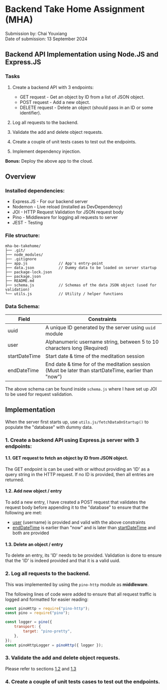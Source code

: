 # Backend Take Home Assignment (MHA)

Submission by: Chai Youxiang </br>
Date of submission: 13 September 2024

## Backend API Implementation using Node.JS and Express.JS

### Tasks

1. Create a backend API with 3 endpoints:

    - GET request - Get an object by ID from a list of JSON object.
    - POST request - Add a new object.
    - DELETE request - Delete an object (should pass in an ID or some identifier).

2. Log all requests to the backend.

3. Validate the add and delete object requests.

4. Create a couple of unit tests cases to test out the endpoints.

5. Implement dependency injection.

**Bonus:** Deploy the above app to the cloud.

## Overview

### Installed dependencies:

<ul>
    <li> Express.JS - For our backend server</li>
    <li> Nodemon - Live reload (installed as DevDependency) </li>
    <li> JOI - HTTP Request Validation for JSON request body </li>
    <li> Pino - Middleware for logging all requests to server </li>
    <li> JEST - Testing </li>
</ul>

### File structure:

```
mha-be-takehome/
├── .git/
├── node_modules/
├── .gitignore
├── app.js              // App's entry-point
├── data.json           // Dummy data to be loaded on server startup
├── package-lock.json
├── package.json
├── README.md
├── schema.js           // Schemas of the data JSON object (used for validation)
└── utils.js            // Utility / helper functions
```

### Data Schema:

| Field         | Constraints                                                                                          |
| ------------- | ---------------------------------------------------------------------------------------------------- |
| uuid          | A unique ID generated by the server using `uuid` module                                              |
| user          | Alphanumeric username string, between 5 to 10 characters long (Required)                             |
| startDateTime | Start date & time of the meditation session                                                          |
| endDateTime   | End date & time for of the meditation session (Must be later than startDateTime, earlier than "now") |

The above schema can be found inside `schema.js` where I have set up JOI to be used for request validation. </br>

## Implementation

When the server first starts up, use `utils.js/fetchDataOnStartup()` to populate the "database" with dummy data.

### 1. Create a backend API using Express.js server with 3 endpoints:

#### 1.1. GET request to fetch an object by ID from JSON object.

The GET endpoint is can be used with or without providing an 'ID' as a query string in the HTTP request. If no ID is provided, then all entries are returned.

#### 1.2. Add new object / entry

To add a new entry, I have created a POST request that validates the request body before appending it to the "database" to ensure that the following are met: </br>

-   <u>user</u> (username) is provided and valid with the above constraints
-   <u>endDateTime</u> is earlier than "now" and is later than <u>startDateTime</u> and both are provided

#### 1.3. Delete an object / entry

To delete an entry, its 'ID' needs to be provided. Validation is done to ensure that the 'ID' is indeed provided and that it is a valid uuid.

### 2. Log all requests to the backend.

This was implemented by using the `pino-http` module as **middleware**. </br>

The following lines of code were added to ensure that all request traffic is logged and formatted for easier reading:

```javascript
const pinoHttp = require("pino-http");
const pino = require("pino");

const logger = pino({
	transport: {
		target: "pino-pretty",
	},
});
const pinoHttpLogger = pinoHttp({ logger });
```

### 3. Validate the add and delete object requests.

Please refer to sections [1.2](#12-add-new-object--entry) and [1.3](#13-delete-an-object--entry)

### 4. Create a couple of unit tests cases to test out the endpoints.

